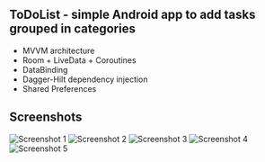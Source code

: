 
## ToDoList - simple Android app to add tasks grouped in categories


* MVVM architecture
* Room + LiveData + Coroutines
* DataBinding
* Dagger-Hilt dependency injection
* Shared Preferences

## Screenshots

![Screenshot 1](screenshots/home.png)
![Screenshot 2](screenshots/create_task.png)  ![Screenshot 3](screenshots/create_task_filled.png)
![Screenshot 4](screenshots/add_category.png)
![Screenshot 5](screenshots/category_details.png)


